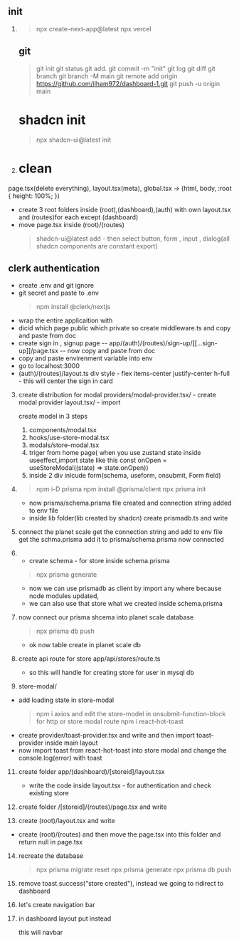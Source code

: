 ## init

1. > npx create-next-app@latest
   > npx vercel

   ## git

   > git init
   > git status
   > git add.
   > git commit -m "init"
   > git log
   > git diff
   > git branch
   > git branch -M main
   > git remote add origin https://github.com/ilham972/dashboard-1.git
   > git push -u origin main

   # shadcn init

   > npx shadcn-ui@latest init

2. # clean

page.tsx(delete everything), layout.tsx(meta), global.tsx ->
(html,
body,
:root {
height: 100%;
})

- create 3 root folders inside (root),(dashboard),(auth) with own layout.tsx and (routes)for each except (dashboard)
- move page.tsx inside (root)/(routes)
  > shadcn-ui@latest add - then select button, form , input , dialog(all shadcn components are constant export)

## clerk authentication

- create .env and git ignore
- git secret and paste to .env
  > npm install @clerk/nextjs
- wrap the entire applicaition with <ClerkProvider>
- dicid which page public which private so create middleware.ts and copy and paste from doc
- create sign in , signup page
  -- app/(auth)/(routes)/sign-up/[[...sign-up]]/page.tsx
  -- now copy and paste from doc
- copy and paste envirenment variable into env
- go to localhost:3000
- (auth)/(routes)/layout.ts div style - flex items-center justify-center h-full - this will center the sign in card

3. create distribution for modal
   providers/modal-provider.tsx/ - create modal provider
   layout.tsx/ - import <ModalProvider>

   create model in 3 steps

   1. components/modal.tsx
   2. hooks/use-store-modal.tsx
   3. modals/store-modal.tsx
   4. triger from home page( when you use zustand state inside useeffect,import state like this const onOpen = useStoreModal((state) => state.onOpen))
   5. inside 2 div inlcude form(schema, useform, onsubmit, Form field)

4. > npm i-D prisma
   > npm install @prisma/client
   > npx prisma init

   - now prisma/schema.prisma file created and connection string added to env file
   - inside lib folder(lib created by shadcn) create prismadb.ts and write

5. connect the planet scale
   get the connection string and add to env file
   get the schma.prisma add it to prisma/schema.prisma
   now connected

6. - create schema - for store inside schema.prisma

   > npx prisma generate

   - now we can use prismadb as client by import any where because node modules updated,
   - we can also use that store what we created inside schema.prisma

7. now connect our prisma shcema into planet scale database

   > npx prisma db push

   - ok now table create in planet scale db

8. create api route for store
   app/api/stores/route.ts

   - so this will handle for creating store for user in mysql db

9. store-modal/

- add loading state in store-modal
  > npm i axios and edit the store-model in onsubmit-function-block for http or store modal route
  > npm i react-hot-toast
- create provider/toast-provider.tsx and write and then import toast-provider inside main layout
- now import toast from react-hot-toast into store modal and change the console.log(error) with toast

11. create folder app/(dashboard)/[storeid]/layout.tsx

    - write the code inside layout.tsx - for authentication and check existing store

12. create folder /[storeid]/(routes)/page.tsx and write

13. create (root)/layout.tsx and write

- create (root)/(routes) and then move the page.tsx into this folder and return null in page.tsx

14. recreate the database

    > npx prisma migrate reset
    > npx prisma generate
    > npx prisma db push

15. remove toast.success("store created"), instead we going to ridirect to dashboard

16. let's create navigation bar

17. in dashboard layout put <NavBar> instead <div>this will navbar<div>
